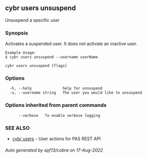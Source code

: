 ## cybr users unsuspend

Unsuspend a specific user

### Synopsis

Activates a suspended user. It does not activate an inactive user.
	
	Example Usage:
	$ cybr users unsuspend --username userName

```
cybr users unsuspend [flags]
```

### Options

```
  -h, --help              help for unsuspend
  -u, --username string   The user you would like to unsuspend
```

### Options inherited from parent commands

```
      --verbose   To enable verbose logging
```

### SEE ALSO

* [cybr users](cybr_users.md)	 - User actions for PAS REST API

###### Auto generated by spf13/cobra on 17-Aug-2022
